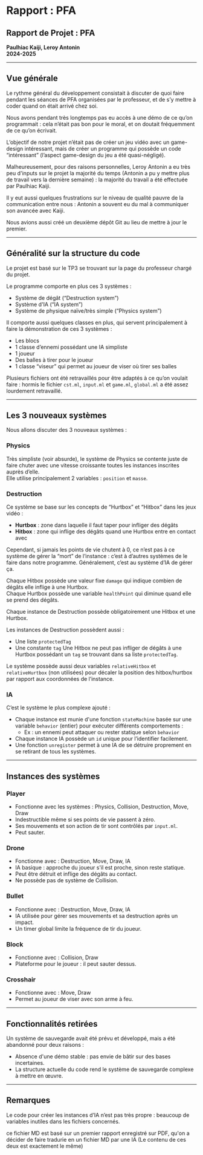 # Rapport : PFA

## Rapport de Projet : PFA
**Paulhiac Kaiji, Leroy Antonin**  
**2024-2025**

---

## Vue générale

Le rythme général du développement consistait à discuter de quoi faire pendant les séances de PFA organisées par le professeur, et de s’y mettre à coder quand on était arrivé chez soi.

Nous avons pendant très longtemps pas eu accès à une démo de ce qu’on programmait : cela n’était pas bon pour le moral, et on doutait fréquemment de ce qu’on écrivait.

L’objectif de notre projet n’était pas de créer un jeu vidéo avec un game-design intéressant, mais de créer un programme qui possède un code “intéressant” (l’aspect game-design du jeu a été quasi-négligé).

Malheureusement, pour des raisons personnelles, Leroy Antonin a eu très peu d'inputs sur le projet la majorité du temps (Antonin a pu y mettre plus de travail vers la dernière semaine) : la majorité du travail a été effectuée par Paulhiac Kaiji.

Il y eut aussi quelques frustrations sur le niveau de qualité pauvre de la communication entre nous : Antonin a souvent eu du mal à communiquer son avancée avec Kaiji.

Nous avions aussi créé un deuxième dépôt Git au lieu de mettre à jour le premier.

---

## Généralité sur la structure du code

Le projet est basé sur le TP3 se trouvant sur la page du professeur chargé du projet.

Le programme comporte en plus ces 3 systèmes :
- Système de dégât (“Destruction system”)
- Système d'IA (“IA system”)
- Système de physique naïve/très simple (“Physics system”)

Il comporte aussi quelques classes en plus, qui servent principalement à faire la démonstration de ces 3 systèmes :
- Les blocs
- 1 classe d’ennemi possédant une IA simpliste
- 1 joueur
- Des balles à tirer pour le joueur
- 1 classe “viseur” qui permet au joueur de viser où tirer ses balles

Plusieurs fichiers ont été retravaillés pour être adaptés à ce qu’on voulait faire : hormis le fichier `cst.ml`, `input.ml` et `game.ml`, `global.ml` a été assez lourdement retravaillé.

---

## Les 3 nouveaux systèmes

Nous allons discuter des 3 nouveaux systèmes :

### Physics

Très simpliste (voir absurde), le système de Physics se contente juste de faire chuter avec une vitesse croissante toutes les instances inscrites auprès d’elle.  
Elle utilise principalement 2 variables : `position` et `masse`.

### Destruction

Ce système se base sur les concepts de “Hurtbox” et “Hitbox” dans les jeux vidéo :
- **Hurtbox** : zone dans laquelle il faut taper pour infliger des dégâts
- **Hitbox** : zone qui inflige des dégâts quand une Hurtbox entre en contact avec

Cependant, si jamais les points de vie chutent à 0, ce n’est pas à ce système de gérer la “mort” de l’instance : c’est à d’autres systèmes de le faire dans notre programme. Généralement, c’est au système d’IA de gérer ça.

Chaque Hitbox possède une valeur fixe `damage` qui indique combien de dégâts elle inflige à une Hurtbox.  
Chaque Hurtbox possède une variable `healthPoint` qui diminue quand elle se prend des dégâts.

Chaque instance de Destruction possède obligatoirement une Hitbox et une Hurtbox.

Les instances de Destruction possèdent aussi :
- Une liste `protectedTag`
- Une constante `tag`
Une Hitbox ne peut pas infliger de dégâts à une Hurtbox possédant un `tag` se trouvant dans sa liste `protectedTag`.

Le système possède aussi deux variables `relativeHitbox` et `relativeHurtbox` (non utilisées) pour décaler la position des hitbox/hurtbox par rapport aux coordonnées de l’instance.

### IA

C’est le système le plus complexe ajouté :
- Chaque instance est munie d'une fonction `stateMachine` basée sur une variable `behavior` (entier) pour exécuter différents comportements :
  - Ex : un ennemi peut attaquer ou rester statique selon `behavior`
- Chaque instance IA possède un `id` unique pour l’identifier facilement.
- Une fonction `unregister` permet à une IA de se détruire proprement en se retirant de tous les systèmes.

---

## Instances des systèmes

### Player
- Fonctionne avec les systèmes : Physics, Collision, Destruction, Move, Draw
- Indestructible même si ses points de vie passent à zéro.
- Ses mouvements et son action de tir sont contrôlés par `input.ml`.
- Peut sauter.

### Drone
- Fonctionne avec : Destruction, Move, Draw, IA
- IA basique : approche du joueur s'il est proche, sinon reste statique.
- Peut être détruit et inflige des dégâts au contact.
- Ne possède pas de système de Collision.

### Bullet
- Fonctionne avec : Destruction, Move, Draw, IA
- IA utilisée pour gérer ses mouvements et sa destruction après un impact.
- Un timer global limite la fréquence de tir du joueur.

### Block
- Fonctionne avec : Collision, Draw
- Plateforme pour le joueur : il peut sauter dessus.

### Crosshair
- Fonctionne avec : Move, Draw
- Permet au joueur de viser avec son arme à feu.

---

## Fonctionnalités retirées

Un système de sauvegarde avait été prévu et développé, mais a été abandonné pour deux raisons :
- Absence d'une démo stable : pas envie de bâtir sur des bases incertaines.
- La structure actuelle du code rend le système de sauvegarde complexe à mettre en œuvre.

---

## Remarques

Le code pour créer les instances d’IA n’est pas très propre : beaucoup de variables inutiles dans les fichiers concernés.

ce fichier MD est basé sur un premier rapport enregistré sur PDF, qu'on a décider de faire tradurie en un fichier MD par une IA (Le contenu de ces deux est exactement le même)
